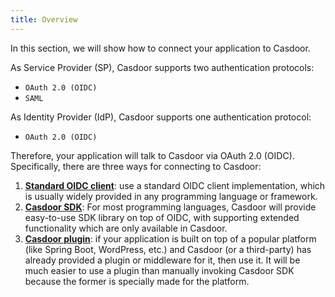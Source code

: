 ```yaml
---
title: Overview
---
```


In this section, we will show how to connect your application to Casdoor. 

As Service Provider (SP), Casdoor supports two authentication protocols:

- `OAuth 2.0 (OIDC)`
- `SAML`

As Identity Provider (IdP), Casdoor supports one authentication protocol:

- `OAuth 2.0 (OIDC)`

Therefore, your application will talk to Casdoor via OAuth 2.0 (OIDC). Specifically, there are three ways for connecting to Casdoor:

1. **[Standard OIDC client](/docs/how-to-connect/oidc-client)**: use a standard OIDC client implementation, which is usually widely provided in any programming language or framework.
2. **[Casdoor SDK](/docs/how-to-connect/sdk)**: For most programming languages, Casdoor will provide easy-to-use SDK library on top of OIDC, with supporting extended functionality which are only available in Casdoor.
3. **[Casdoor plugin](/docs/how-to-connect/plugin)**: if your application is built on top of a popular platform (like Spring Boot, WordPress, etc.) and Casdoor (or a third-party) has already provided a plugin or middleware for it, then use it. It will be much easier to use a plugin than manually invoking Casdoor SDK because the former is specially made for the platform.
